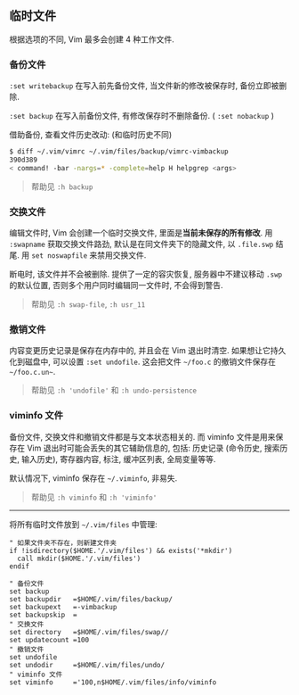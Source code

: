 ## 临时文件

根据选项的不同, Vim 最多会创建 4 种工作文件. 

### 备份文件

`:set writebackup` 在写入前先备份文件, 当文件新的修改被保存时, 备份立即被删除.

`:set backup` 在写入前备份文件, 有修改保存时不删除备份. ( `:set nobackup` )

借助备份, 查看文件历史改动: (和临时历史不同)

```sh
$ diff ~/.vim/vimrc ~/.vim/files/backup/vimrc-vimbackup
390d389
< command! -bar -nargs=* -complete=help H helpgrep <args>
```

> 帮助见 `:h backup`

### 交换文件

编辑文件时, Vim 会创建一个临时交换文件, 里面是**当前未保存的所有修改**. 用 `:swapname` 获取交换文件路劲, 默认是在同文件夹下的隐藏文件, 以 `.file.swp` 结尾. 用 `set noswapfile` 来禁用交换文件.

断电时, 该文件并不会被删除. 提供了一定的容灾恢复, 服务器中不建议移动 `.swp` 的默认位置, 否则多个用户同时编辑同一文件时, 不会得到警告.

> 帮助见 `:h swap-file`, `:h usr_11`

### 撤销文件

内容变更历史记录是保存在内存中的, 并且会在 Vim 退出时清空. 如果想让它持久化到磁盘中, 可以设置 `:set undofile`. 这会把文件 `~/foo.c` 的撤销文件保存在 `~/foo.c.un~`.

> 帮助见 `:h 'undofile'` 和 `:h undo-persistence`

### viminfo 文件

备份文件, 交换文件和撤销文件都是与文本状态相关的. 而 viminfo 文件是用来保存在 Vim 退出时可能会丢失的其它辅助信息的, 包括: 历史记录 (命令历史, 搜索历史, 输入历史), 寄存器内容, 标注, 缓冲区列表, 全局变量等等.

默认情况下, viminfo 保存在 `~/.viminfo`, 非易失.

> 帮助见 `:h viminfo` 和 `:h 'viminfo'`

***

将所有临时文件放到 `~/.vim/files` 中管理:

```vim
" 如果文件夹不存在，则新建文件夹
if !isdirectory($HOME.'/.vim/files') && exists('*mkdir')
  call mkdir($HOME.'/.vim/files')
endif

" 备份文件
set backup
set backupdir   =$HOME/.vim/files/backup/
set backupext   =-vimbackup
set backupskip  =
" 交换文件
set directory   =$HOME/.vim/files/swap//
set updatecount =100
" 撤销文件
set undofile
set undodir     =$HOME/.vim/files/undo/
" viminfo 文件
set viminfo     ='100,n$HOME/.vim/files/info/viminfo
```
